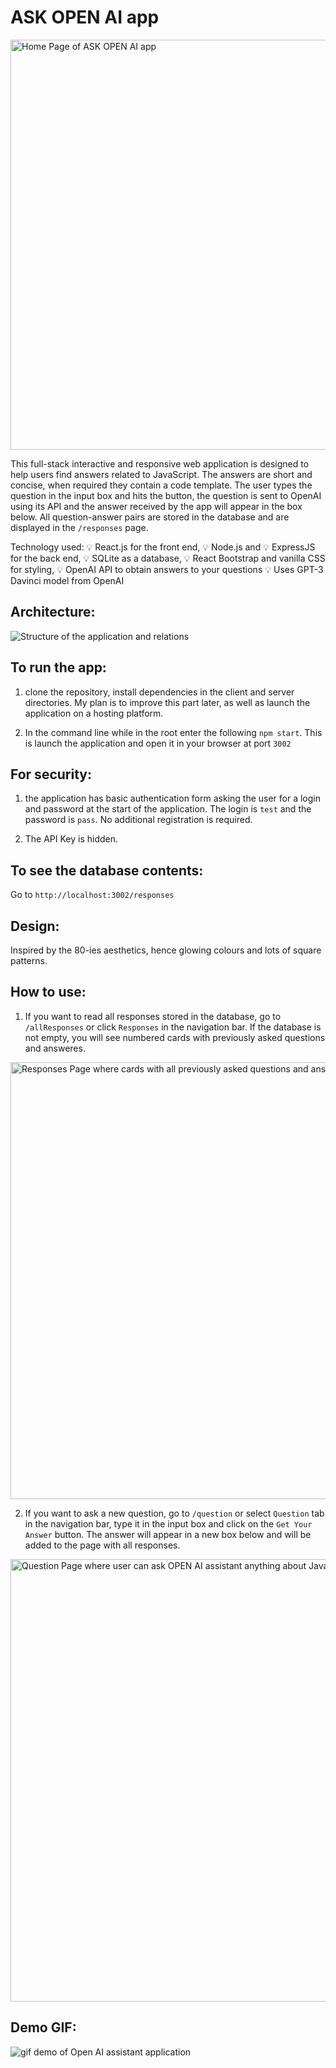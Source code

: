 # ASK OPEN AI app

<img width="656" alt="Home Page of ASK OPEN AI app" src="https://user-images.githubusercontent.com/63440229/182685468-e2b8fba9-9371-4e79-ad58-ed0e5df123af.png">


This full-stack interactive and responsive web application is designed to help users find answers related to JavaScript. The answers are short and concise, when required they contain a code template. The user types the question in the input box and hits the button, the question is sent to OpenAI using its API and the answer received by the app will appear in the box below. All question-answer pairs are stored in the database and are displayed in the `/responses` page.

Technology used: 💡 React.js for the front end, 💡 Node.js and 💡 ExpressJS for the back end, 💡 SQLite as a database, 💡 React Bootstrap and vanilla CSS for styling, 💡 OpenAI API to obtain answers to your questions 💡 Uses GPT-3 Davinci model from OpenAI

## Architecture:

![Structure of the application and relations](https://user-images.githubusercontent.com/63440229/185286128-32209a85-c8d6-4e88-82f1-c1e88c618b92.png)

## To run the app:

1. clone the repository, install dependencies in the client and server directories. My plan is to improve this part later, as well as launch the application on a hosting platform.

2. In the command line while in the root enter the following `npm start`. This is launch the application and open it in your browser at port `3002`

## For security:

1. the application has basic authentication form asking the user for a login and password at the start of the application.
The login is `test` and the password is `pass`. No additional registration is required.

2. The API Key is hidden.

## To see the database contents:

Go to `http://localhost:3002/responses`

## Design:

Inspired by the 80-ies aesthetics, hence glowing colours and lots of square patterns.

## How to use:

1. If you want to read all responses stored in the database, go to `/allResponses` or click `Responses` in the navigation bar. If the database is not empty, you will see numbered cards with previously asked questions and answeres.

<img width="699" alt="Responses Page where cards with all previously asked questions and answers given are displayed" src="https://user-images.githubusercontent.com/63440229/182687222-9e505344-6f5f-4e2a-8b6d-c129bba177f7.png">

2. If you want to ask a new question, go to `/question` or select `Question` tab in the navigation bar, type it in the input box and click on the `Get Your Answer` button. The answer will appear in a new box below and will be added to the page with all responses.

<img width="708" alt="Question Page where user can ask OPEN AI assistant anything about JavaScript" src="https://user-images.githubusercontent.com/63440229/182686271-f5abcc0b-694f-442a-86e5-925eacd31a0d.png">

## Demo GIF:

![gif demo of Open AI assistant application](https://user-images.githubusercontent.com/63440229/182688935-228b3ab9-be7d-41cd-a85a-95f0e19d2312.gif)
